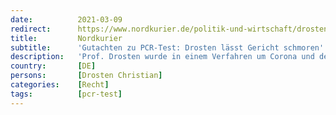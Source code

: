 ```yaml
---
date:          2021-03-09
redirect:      https://www.nordkurier.de/politik-und-wirtschaft/drosten-laesst-gericht-schmoren-0942713303.html
title:         Nordkurier
subtitle:      'Gutachten zu PCR-Test: Drosten lässt Gericht schmoren'
description:   'Prof. Drosten wurde in einem Verfahren um Corona und den PCR-Test als Gutachter benannt. Er schweigt schon ziemlich lange darüber, ob er der Aufgabe nachkommen wird. Weil die Fragestellung heikel ist?'
country:       [DE]
persons:       [Drosten Christian]
categories:    [Recht]
tags:          [pcr-test]
---
```


